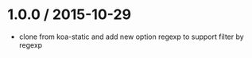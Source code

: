 1.0.0 / 2015-10-29
==================

 * clone from koa-static and add new option regexp to support filter by regexp


